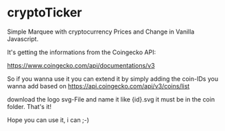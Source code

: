 # cryptoTicker

Simple Marquee with cryptocurrency Prices and Change in Vanilla Javascript.

It's getting the informations from the Coingecko API:

https://www.coingecko.com/api/documentations/v3

So if you wanna use it you can extend it by simply adding the coin-IDs
you wanna add based on 
https://api.coingecko.com/api/v3/coins/list

download the logo svg-File and name it like {id}.svg it must be in the coin folder.
That's it!

Hope you can use it, i can ;-)
